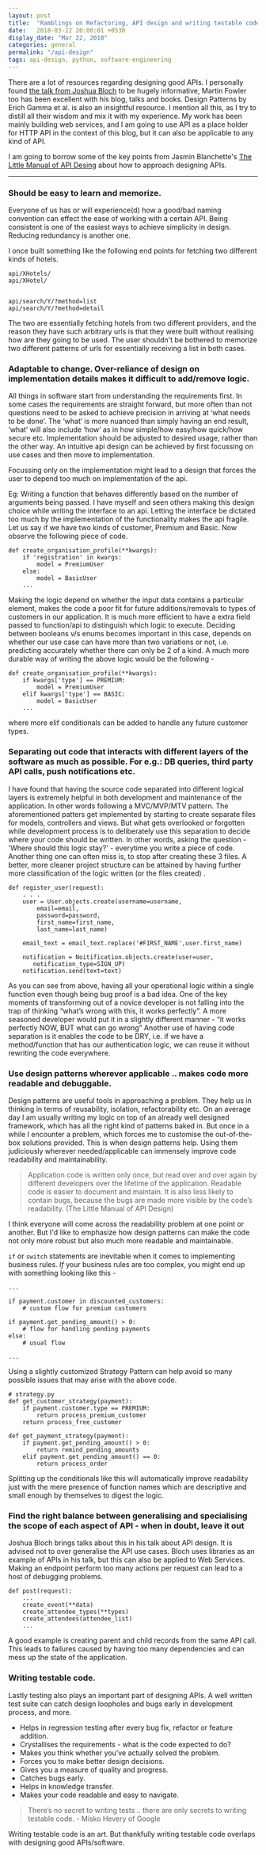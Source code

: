 ```yaml
---
layout: post
title:  "Ramblings on Refactoring, API design and writing testable code."
date:   2018-03-22 20:00:01 +0530
display_date: "Mar 22, 2018"
categories: general
permalink: "/api-design"
tags: api-design, python, software-engineering
---
```



There are a lot of resources regarding designing good APIs. I personally found [the talk from Joshua Bloch](https://www.youtube.com/watch?v=aAb7hSCtvGw) to be hugely informative, Martin Fowler too has been excellent with his blog, talks and books. Design Patterns by Erich Gamma et al. is also an insightful resource. I mention all this, as I try to distill all their wisdom and mix it with my experience. My work has been mainly building web services, and I am going to use API as a place holder for HTTP API in the context of this blog, but it can also be applicable to any kind of API.

I am going to borrow some of the key points from Jasmin Blanchette's [The Little Manual of API Desing](https://issuu.com/madman1969/docs/the_little_manual_of_api_design) about how to approach designing APIs.

---

### Should be easy to learn and memorize.
Everyone of us has or will experience(d) how a good/bad naming convention can effect the ease of working with a certain API. Being consistent is one of the easiest ways to achieve simplicity in design. Reducing redundancy is another one.

I once built something like the following end points for fetching two different kinds of hotels. 
```
api/XHotels/
api/XHotel/


api/search/Y/?method=list
api/search/Y/?method=detail
```
The two are essentially fetching hotels from two different providers, and the reason they have such arbitrary urls is that they were built without realising how are they going to be used. The user shouldn't be bothered to memorize two different patterns of urls for essentially receiving a list in both cases.


### Adaptable to change. Over-reliance of design on implementation details makes it difficult to add/remove logic. 

All things in software start from understanding the requirements first. In some cases the requirements are straight forward, but more often than not questions need to be asked to achieve precision in arriving at ‘what needs to be done’. The ‘what’ is more nuanced than simply having an end result, ‘what’ will also include ‘how’ as in how simple/how easy/how quick/how secure etc.
Implementation should be adjusted to desired usage, rather than the other way. An intuitive api design can be achieved by first focussing on use cases and then move to implementation. 

Focussing only on the implementation might lead to a design that forces the user to depend too much on implementation of the api.

Eg: Writing a function that behaves differently based on the number of arguments being passed. I have myself and seen others making this design choice while writing the interface to an api. Letting the interface be dictated too much by the implementation of the functionality makes the api fragile. Let us say if we have two kinds of customer, Premium and Basic. Now observe the following piece of code. 

    def create_organisation_profile(**kwargs):
        if 'registration' in kwargs:
            model = PremiumUser
        else:
            model = BasicUser
        ...

Making the logic depend on whether the input data contains a particular element, makes the code a poor fit for future additions/removals to types of customers in our application. It is much more efficient to have a extra field passed to function/api to distinguish which logic to execute. Deciding between booleans v/s enums becomes important in this case, depends on whether our use case can have more than two variations or not, i.e. predicting accurately whether there can only be 2 of a kind. A much more durable way of writing the above logic would be the following -
    
    def create_organisation_profile(**kwargs):
        if kwargs['type'] == PREMIUM:
            model = PremiumUser
        elif kwargs['type'] == BASIC:
            model = BasicUser
        ...

where more elif conditionals can be added to handle any future customer types.

### Separating out code that interacts with different layers of the software as much as possible. For e.g.: DB queries, third party API calls, push notifications etc. 
I have found that having the source code separated into different logical layers is extremely helpful in both development and maintenance of the application. In other words following a MVC/MVP/MTV pattern. The aforementioned patters get implemented by starting to create separate files for models, controllers and views. But what gets overlooked or forgotten while development process is to deliberately use this separation to decide where your code should be written. In other words, asking the question - 'Where should this logic stay?' - everytime you write a piece of code. Another thing one can often miss is, to stop after creating these 3 files. A better, more cleaner project structure can be attained by having further more classification of the logic written (or the files created) .
    
    def register_user(request):
        . . .
        user = User.objects.create(username=username,
            email=email,
            password=password,
            first_name=first_name,
            last_name=last_name)
        
        email_text = email_text.replace('#FIRST_NAME',user.first_name)
        
        notification = Noitification.objects.create(user=user,
           notification_type=SIGN_UP)
        notification.send(text=text)
        
As you can see from above, having all your operational logic within a single function even though being bug proof is a bad idea. One of the key moments of transforming out of a novice developer is not falling into the trap of thinking “what’s wrong with this, it works perfectly”. A more seasoned developer would put it in a slightly different manner - “it works perfectly NOW, BUT what can go wrong”
Another use of having code separation is it enables the code to be DRY, i.e. if we have a method/function that has our authentication logic, we can reuse it without rewriting the code everywhere.

 

### Use design patterns wherever applicable .. makes code more readable and debuggable.
Design patterns are useful tools in approaching a problem. They help us in thinking in terms of reusability, isolation, refactorability etc. On an average day I am usually writing my logic on top of an already well designed framework, which has all the right kind of patterns baked in. But once in a while I encounter a problem, which forces me to customise the out-of-the-box solutions provided. This is when design patterns help. Using them judiciously wherever needed/applicable can immensely improve code readability and maintainability.

> Application code is written only once, but read over and over again by different developers over the lifetime of the application. Readable code is easier to document and maintain. It is also less likely to contain bugs, because the bugs are made more visible by the code’s readability. (The Little Manual of API Design)

I think everyone will come across the readability problem at one point or another. But I'd like to emphasize how design patterns can make the code not only more robust but also much more readable and maintainable.

`if` or `switch` statements are inevitable when it comes to implementing business rules. *If* your business rules are too complex, you might end up with something looking like this -

```
...

if payment.customer in discounted_customers:
    # custom flow for premium customers

if payment.get_pending_amount() > 0:
    # flow for handling pending payments
else:
    # usual flow 

...

```

Using a slightly customized Strategy Pattern can help avoid so many possible issues that may arise with the above code.

```
# strategy.py
def get_customer_strategy(payment):
    if payment.customer.type == PREMIUM:
        return process_premium_customer
    return process_free_customer

def get_payment_strategy(payment):
    if payment.get_pending_amount() > 0:
        return remind_pending_amounts
    elif payment.get_pending_amount() == 0:
        return process_order
```
Splitting up the conditionals like this will automatically improve readability just with the mere presence of function names which are descriptive and small enough by themselves to digest the logic.


### Find the right balance between generalising and specialising the scope of each aspect of API - when in doubt, leave it out
Joshua Bloch brings talks about this in his talk about API design. 
It is advised not to over generalise the API use cases. Bloch uses libraries as an example of APIs in his talk, but this can also be applied to Web Services. Making an endpoint perform too many actions per request can lead to a host of debugging problems. 
    
    def post(request):
        ...
        create_event(**data)
        create_attendee_types(**types)
        create_attendees(attendee_list)
        ...

A good example is creating parent and child records from the same API call. This leads to failures caused by having too many dependencies and can mess up the state of the application. 

### Writing testable code.
Lastly testing also plays an important part of designing APIs. A well written test suite can catch design loopholes and bugs early in development process, and more.
- Helps in regression testing after every bug fix, refactor or feature addition.
- Crystallises the requirements - what is the code expected to do? 
- Makes you think whether you’ve actually solved the problem.
- Forces you to make better design decisions.
- Gives you a measure of quality and progress.
- Catches bugs early.
- Helps in knowledge transfer. 
- Makes your code readable and easy to navigate.

> There’s no secret to writing tests .. there are only secrets to writing testable code. - Misko Hevery of Google

Writing testable code is an art. But thankfully writing testable code overlaps with designing good APIs/software. 




